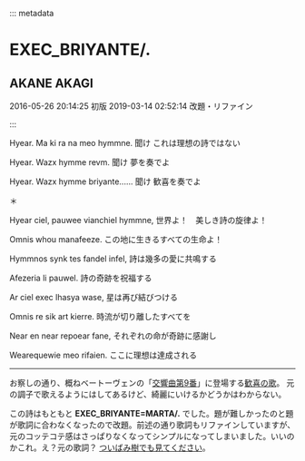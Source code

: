 ::: metadata

# EXEC_BRIYANTE/.

## AKANE AKAGI

2016-05-26 20:14:25 初版
2019-03-14 02:52:14 改題・リファイン

:::

Hyear. Ma ki ra na meo hymmne.
聞け これは理想の詩ではない

Hyear. Wazx hymme revm.
聞け 夢を奏でよ

Hyear. Wazx hymme briyante......
聞け 歓喜を奏でよ

＊

Hyear ciel, pauwee vianchiel hymmne,
世界よ！　美しき詩の旋律よ！

Omnis whou manafeeze.
この地に生きるすべての生命よ！

Hymmnos synk tes fandel infel,
詩は幾多の愛に共鳴する

Afezeria li pauwel.
詩の奇跡を祝福する

Ar ciel exec lhasya wase,
星は再び結びつける

Omnis re sik art kierre.
時流が切り離したすべてを

Near en near repoear fane,
それぞれの命が奇跡に感謝し

Wearequewie meo rifaien.
ここに理想は達成される

----

お察しの通り、概ねベートーヴェンの「[交響曲第9番](https://ja.wikipedia.org/wiki/交響曲第9番_(ベートーヴェン))」に登場する[歓喜の歌](https://ja.wikipedia.org/wiki/歓喜の歌)。
元の調子で歌えるようにはしてあるけど、綺麗にいけるかどうかはわからない。

この詩はもともと **EXEC_BRIYANTE=MARTA/.** でした。題が難しかったのと題が歌詞に合わなくなったので改題。前述の通り歌詞もリファインしていますが、元のコッテコテ感はさっぱりなくなってシンプルになってしまいました。いいのかこれ。え？元の歌詞？ [ついばみ樹でも見てください](http://www.fau-varda.net/Twibamiki/?mode=TLsphere&id=456)。
